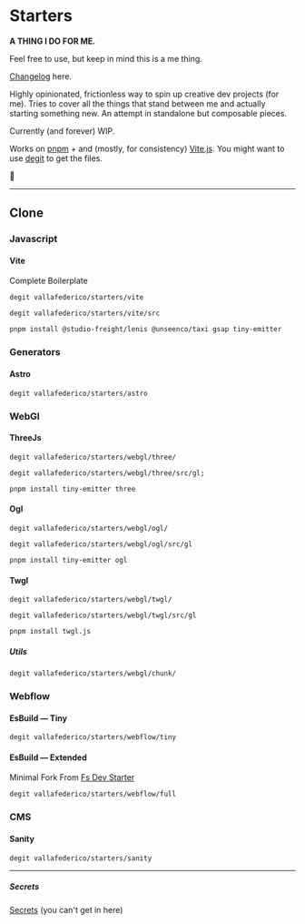 # Starters

**A THING I DO FOR ME.**

Feel free to use, but keep in mind this is a me thing.

[Changelog](https://github.com/vallafederico/starters/blob/master/changelog.md) here.

Highly opinionated, frictionless way to spin up creative dev projects (for me). Tries to cover all the things that stand between me and actually starting something new. An attempt in standalone but composable pieces.

Currently (and forever) WIP.

Works on [pnpm](https://pnpm.io/) + and (mostly, for consistency) [Vite.js](https://vitejs.dev/).
You might want to use [degit](https://github.com/Rich-Harris/degit) to get the files.

👀

---

## Clone

### Javascript

#### Vite

Complete Boilerplate

```console
degit vallafederico/starters/vite
```

```console
degit vallafederico/starters/vite/src
```

```console
pnpm install @studio-freight/lenis @unseenco/taxi gsap tiny-emitter
```

### Generators

#### Astro

```console
degit vallafederico/starters/astro
```

### WebGl

#### ThreeJs

```console
degit vallafederico/starters/webgl/three/
```

```console
degit vallafederico/starters/webgl/three/src/gl;
```

```console
pnpm install tiny-emitter three
```

#### Ogl

```console
degit vallafederico/starters/webgl/ogl/
```

```console
degit vallafederico/starters/webgl/ogl/src/gl
```

```console
pnpm install tiny-emitter ogl
```

#### Twgl

```console
degit vallafederico/starters/webgl/twgl/
```

```console
degit vallafederico/starters/webgl/twgl/src/gl
```

```console
pnpm install twgl.js
```

##### Utils

```console
degit vallafederico/starters/webgl/chunk/
```

### Webflow

#### EsBuild — Tiny

```console
degit vallafederico/starters/webflow/tiny
```

#### EsBuild — Extended

Minimal Fork From [Fs Dev Starter](https://github.com/finsweet/developer-starter)

```console
degit vallafederico/starters/webflow/full
```

### CMS

#### Sanity

```console
degit vallafederico/starters/sanity
```

---

##### Secrets

[Secrets](https://github.com/vallafederico/secrets) (you can't get in here)
